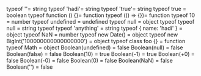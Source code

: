 typeof ''= string
typeof 'hadi'= string
typeof 'true'= string
typeof true = boolean
typeof function () {}= function
typeof (() => {})= function
typeof 10 = number
typeof undefined = undefined
typeof null = object
typeof typeof null = string
typeof typeof 'anything' = string
typeof { name: 'hadi' } = object
typeof NaN = number
typeof new Date() = object
typeof new BigInt('100000000000000000') = object
typeof class foo {} = function
typeof Math = object
Boolean(undefined) = false
Boolean(null) = false
Boolean(false) = false
Boolean(10) = true
Boolean(-1) = true
Boolean(+0) = false
Boolean(-0) = false
Boolean(0) = false
Boolean(NaN) = false
Boolean('') = false
